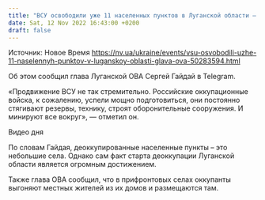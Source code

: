 ```yaml
---
title: "ВСУ освободили уже 11 населенных пунктов в Луганской области — глава ОВА"
date: Sat, 12 Nov 2022 16:43:00 +0200
draft: false
---
```

Источник: Новое Время https://nv.ua/ukraine/events/vsu-osvobodili-uzhe-11-naselennyh-punktov-v-luganskoy-oblasti-glava-ova-50283594.html


Об этом сообщил глава Луганской ОВА Сергей Гайдай в Telegram.

«Продвижение ВСУ не так стремительно. Российские оккупационные войска, к сожалению, успели мощно подготовиться, они постоянно стягивают резервы, технику, строят оборонительные сооружения. И минируют все вокруг», — отметил он.

 Видео дня   

По словам Гайдая, деоккупированные населенные пункты – это небольшие села. Однако сам факт старта деоккупации Луганской области является огромным достижением.

Также глава ОВА сообщил, что в прифронтовых селах оккупанты выгоняют местных жителей из их домов и размещаются там.
